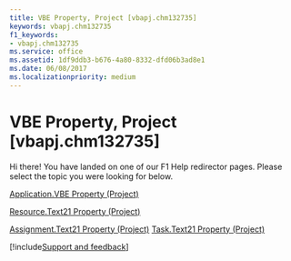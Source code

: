 ```yaml
---
title: VBE Property, Project [vbapj.chm132735]
keywords: vbapj.chm132735
f1_keywords:
- vbapj.chm132735
ms.service: office
ms.assetid: 1df9ddb3-b676-4a80-8332-dfd06b3ad8e1
ms.date: 06/08/2017
ms.localizationpriority: medium
---
```



# VBE Property, Project [vbapj.chm132735]

Hi there! You have landed on one of our F1 Help redirector pages. Please select the topic you were looking for below.

[Application.VBE Property (Project)](https://msdn.microsoft.com/library/abd71fdd-1ae8-5b29-a2a3-0ffedde3f667%28Office.15%29.aspx)

[Resource.Text21 Property (Project)](https://msdn.microsoft.com/library/ddbd4692-21a0-348c-fb73-423f574050c7%28Office.15%29.aspx)

[Assignment.Text21 Property (Project)](https://msdn.microsoft.com/library/f74a6191-36e3-fa12-326c-5bd65d1741e1%28Office.15%29.aspx)
[Task.Text21 Property (Project)](https://msdn.microsoft.com/library/74fbc857-4e7d-829a-2ed0-72b639a4bc50%28Office.15%29.aspx)

[!include[Support and feedback](~/includes/feedback-boilerplate.md)]
